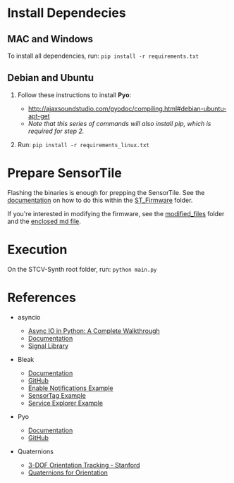 # Install Dependecies

## MAC and Windows

To install all dependencies, run: `pip install -r requirements.txt`


## Debian and Ubuntu

1. Follow these instructions to install **Pyo**:
    * http://ajaxsoundstudio.com/pyodoc/compiling.html#debian-ubuntu-apt-get
    * *Note that this series of commands will also install pip, which is required for step 2.*

2. Run: `pip install -r requirements_linux.txt`


# Prepare SensorTile

Flashing the binaries is enough for prepping the SensorTile. See the [documentation](/ST_Firmware/flashing_the_ST.md) on how to do this within the [ST_Firmware](/ST_Firmware) folder.

If you're interested in modifying the firmware, see the [modified_files](/ST_Firmware/modified_files) folder and the [enclosed md file](/ST_Firmware/modified_files/updated_firmware_notes.md).


# Execution

On the STCV-Synth root folder, run: `python main.py`


# References

* asyncio
    * [Async IO in Python: A Complete Walkthrough](https://realpython.com/async-io-python/)
    * [Documentation](https://docs.python.org/3/library/asyncio.html)
    * [Signal Library](https://docs.python.org/3/library/signal.html)

* Bleak
    * [Documentation](https://bleak.readthedocs.io/en/latest/)
    * [GitHub](https://github.com/hbldh/bleak)
    * [Enable Notifications Example](https://github.com/hbldh/bleak/blob/develop/examples/enable_notifications.py)
    * [SensorTag Example](https://github.com/hbldh/bleak/blob/develop/examples/sensortag.py)
    * [Service Explorer Example](https://github.com/hbldh/bleak/blob/develop/examples/service_explorer.py)

* Pyo
    * [Documentation](http://ajaxsoundstudio.com/pyodoc/)
    * [GitHub](https://github.com/belangeo/pyo)

* Quaternions
    * [3-DOF Orientation Tracking - Stanford](https://stanford.edu/class/ee267/notes/ee267_notes_imu.pdf)
    * [Quaternions for Orientation](https://blog.endaq.com/quaternions-for-orientation)
